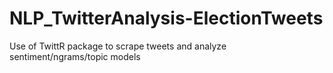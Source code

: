 # NLP_TwitterAnalysis-ElectionTweets
Use of TwittR package to scrape tweets and analyze sentiment/ngrams/topic models
